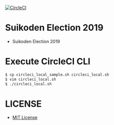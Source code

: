 [![CircleCI](https://circleci.com/gh/corselia/suikoden-election-2019.svg?style=svg)](https://circleci.com/gh/corselia/suikoden-election-2019)

# Suikoden Election 2019
- Suikoden Election 2019

# Execute CircleCI CLI

```bash
$ cp circleci_local_sample.sh circleci_local.sh
$ vim circleci_local.sh
$ ./circleci_local.sh
```

# LICENSE
- [MIT License](/LICENSE)